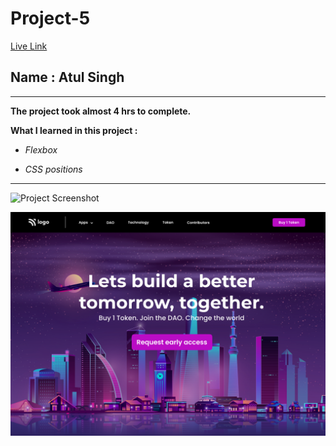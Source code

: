# Project-5

[Live Link](https://atul-ineuron-project.netlify.app/ "Netlify")

## Name : Atul Singh

---

**The project took almost 4 hrs to complete.**

**What I learned in this project :**

- _Flexbox_

- _CSS positions_

---

![Project Screenshot](https://img.shields.io/badge/LiveClass-Project--5-red)

![LCO](./5.png)
